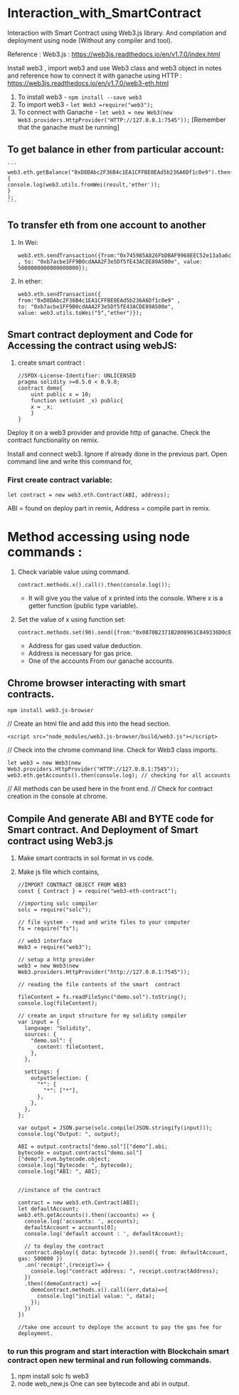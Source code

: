 # Interaction_with_SmartContract
Interaction with Smart Contract using Web3.js library. And compilation and deployment using node (Without any compiler and tool).

Reference : Web3.js : https://web3js.readthedocs.io/en/v1.7.0/index.html

Install web3 , import web3  and use Web3 class and web3 object in notes and reference how to connect it with ganache using HTTP  : https://web3js.readthedocs.io/en/v1.7.0/web3-eth.html

1.	To install web3 - ``` npm install --save web3 ```
2. 	To import web3 - ``` let Web3 =require("web3"); ```
3. 	To connect with Ganache - ``` let web3 = new Web3(new Web3.providers.HttpProvider("HTTP://127.0.0.1:7545")); ``` [Remember that the ganache must be running] 

## To get balance in ether from particular account: 
	```
	web3.eth.getBalance("0xD8DAbc2F36B4c1EA1CFFBE0EAd5b236A6Df1c0e9").then(function(result){
	console.log(web3.utils.fromWei(result,'ether'));
	}
	);
	```
## To transfer eth from one account to another

1.	In Wei:
	```
	web3.eth.sendTransaction({from:"0x745985A826FbDBAF9960EEC52e13a5a6ca0D9132" , to: "0xb7acbe1FF9B0cdAAA2F3e5Df5fE43ACDE89A500e", value: 5000000000000000000});
	```
2. 	In ether: 
	```
	web3.eth.sendTransaction({
	from:"0xD8DAbc2F36B4c1EA1CFFBE0EAd5b236A6Df1c0e9" , 
	to: "0xb7acbe1FF9B0cdAAA2F3e5Df5fE43ACDE89A500e", 
	value: web3.utils.toWei("5","ether")});
	```
## Smart contract deployment and Code for Accessing the contract using webJS:

1. create smart contract : 
	
	```
	//SPDX-License-Identifier: UNLICENSED
	pragma solidity >=0.5.0 < 0.9.0;
	contract demo{
	    uint public x = 10;
	    function set(uint _x) public{
		x = _x;
	    }
	}
	```

Deploy it on a web3 provider and provide http of ganache.
Check the contract functionality on remix.
	
Install and connect web3. Ignore if already done in the previous part.
Open command line and write this command for,
	
### First create contract variable:
	
	let contract = new web3.eth.Contract(ABI, address);

ABI = found on deploy part in remix, Address = compile part in remix.

# Method accessing using node commands : 
1. 	Check variable value using command.
	
		contract.methods.x().call().then(console.log());
  	
	- It will give you the value of x printed into the console. Where x is a getter function (public type variable). 
	
2.	Set the value of x using function set:
	
  		contract.methods.set(90).send({from:"0x0870B2371B2008961C849336D0cEB6DA808dB47A"});
	
	- Address for gas used value deduction.
  	- Address is necessary for gas price.
  	- One of the accounts From our ganache accounts.


## Chrome browser interacting with smart contracts.

	npm install web3.js-browser
	
// Create an html file and add this into the head section.
	
	<script src="node_modules/web3.js-browser/build/web3.js"></script>
	
// Check into the chrome command line. Check for Web3 class imports.

	let web3 = new Web3(new Web3.providers.HttpProvider("HTTP://127.0.0.1:7545"));
	web3.eth.getAccounts().then(console.log); // checking for all accounts
	
// All methods can be used here in the front end.
// Check for contract creation in the console at chrome.


## Compile And generate ABI and BYTE code for Smart contract. And Deployment of Smart contract using Web3.js
 
1. 	Make smart contracts in sol format in vs code.
2. 	Make js file which contains,

	```
	//IMPORT CONTRACT OBJECT FROM WEB3
	const { Contract } = require("web3-eth-contract");

	//importing solc compiler
	solc = require("solc");

	// file system - read and write files to your computer
	fs = require("fs");

	// web3 interface
	Web3 = require("web3");

	// setup a http provider
	web3 = new Web3(new Web3.providers.HttpProvider("http://127.0.0.1:7545"));

	// reading the file contents of the smart  contract

	fileContent = fs.readFileSync("demo.sol").toString();
	console.log(fileContent);

	// create an input structure for my solidity compiler
	var input = {
	  language: "Solidity",
	  sources: {
		"demo.sol": {
		  content: fileContent,
		},
	  },

	  settings: {
		outputSelection: {
		  "*": {
			"*": ["*"],
		  },
		},
	  },
	};

	var output = JSON.parse(solc.compile(JSON.stringify(input)));
	console.log("Output: ", output);

	ABI = output.contracts["demo.sol"]["demo"].abi;
	bytecode = output.contracts["demo.sol"]["demo"].evm.bytecode.object;
	console.log("Bytecode: ", bytecode);
	console.log("ABI: ", ABI);


	//instance of the contract

	contract = new web3.eth.Contract(ABI);
	let defaultAccount;
	web3.eth.getAccounts().then((accounts) => {
	  console.log('accounts: ', accounts);
	  defaultAccount = accounts[0];
	  console.log('default account : ', defaultAccount);

	  // to deploy the contract
	  contract.deploy({ data: bytecode }).send({ from: defaultAccount, gas: 500000 })
	  .on('receipt',(receipt)=> {
		console.log("contract address: ", receipt.contractAddress);
	  })
	  .then((demoContract) =>{
		demoContract.methods.x().call((err,data)=>{
		  console.log("initial value: ", data);
		});
	  })
	})

	//take one account to deploye the account to pay the gas fee for deployment.

	```

### to run this program and start interaction with Blockchain smart contract open new terminal and run following commands.

1. 	npm install solc fs web3
2. 	node web_new.js
   	One can see bytecode and abi in output.






